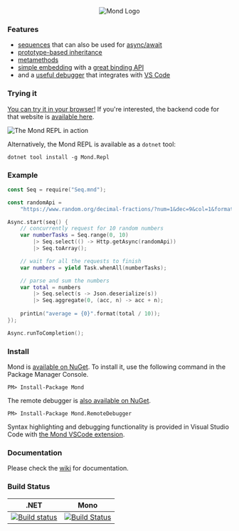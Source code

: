 <p align="center"><img src="https://i.imgur.com/As4LMO6.png" alt="Mond Logo"/></p>

### Features
* [sequences](https://github.com/Rohansi/Mond/wiki/Sequences) that can also be used for [async/await](https://fpp.literallybrian.com/mond/#e24f0a629859b38e2c27efa8aebaf60cf2cc4aed)
* [prototype-based inheritance](https://github.com/Rohansi/Mond/wiki/Prototypes)
* [metamethods](https://github.com/Rohansi/Mond/wiki/Metamethods)
* [simple embedding](https://github.com/Rohansi/Mond/wiki/Basic-Usage) with a [great binding API](https://github.com/Rohansi/Mond/wiki/Binding-API)
* and a [useful debugger](https://github.com/Rohansi/Mond/wiki/Debugging) that integrates with [VS Code](https://marketplace.visualstudio.com/items?itemName=Rohansi.mond-vscode)

### Trying it
[You can try it in your browser!](https://rohbot.net/mond/) If you're interested, the backend code for that website is [available here](https://github.com/Rohansi/Mondbot).

![The Mond REPL in action](https://files.facepunch.com/Rohan/2019/January/21_11-14-04.gif)

Alternatively, the Mond REPL is available as a `dotnet` tool:

```
dotnet tool install -g Mond.Repl
```

### Example
```kotlin
const Seq = require("Seq.mnd");

const randomApi =
    "https://www.random.org/decimal-fractions/?num=1&dec=9&col=1&format=plain";

Async.start(seq() {
    // concurrently request for 10 random numbers
    var numberTasks = Seq.range(0, 10)
        |> Seq.select(() -> Http.getAsync(randomApi))
        |> Seq.toArray();

    // wait for all the requests to finish
    var numbers = yield Task.whenAll(numberTasks);

    // parse and sum the numbers
    var total = numbers
        |> Seq.select(s -> Json.deserialize(s))
        |> Seq.aggregate(0, (acc, n) -> acc + n);
        
    printLn("average = {0}".format(total / 10));
});

Async.runToCompletion();
```

### Install
Mond is [available on NuGet](https://www.nuget.org/packages/Mond/). To install it, use the following command in the Package Manager Console.
```
PM> Install-Package Mond
```

The remote debugger is [also available on NuGet](https://www.nuget.org/packages/Mond.RemoteDebugger/).
```
PM> Install-Package Mond.RemoteDebugger
```

Syntax highlighting and debugging functionality is provided in Visual Studio Code with [the Mond VSCode extension](https://marketplace.visualstudio.com/items?itemName=Rohansi.mond-vscode).

### Documentation
Please check the [wiki](https://github.com/Rohansi/Mond/wiki) for documentation.


### Build Status
| .NET | Mono |
|------|------|
| [![Build status](https://ci.appveyor.com/api/projects/status/di5tqqt73bu6aire)](https://ci.appveyor.com/project/Rohansi/mond) | [![Build Status](https://travis-ci.org/Rohansi/Mond.svg?branch=master)](https://travis-ci.org/Rohansi/Mond)
